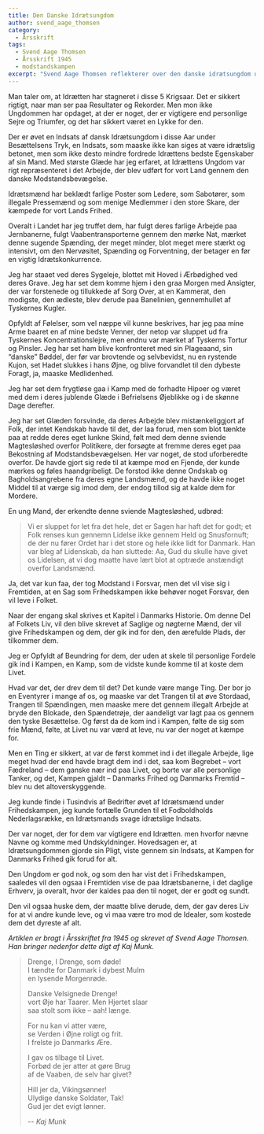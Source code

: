 ```yaml
---
title: Den Danske Idrætsungdom
author: svend_aage_thomsen
category:
  - Årsskrift
tags:
  - Svend Aage Thomsen
  - Årsskrift 1945
  - modstandskampen
excerpt: "Svend Aage Thomsen reflekterer over den danske idrætsungdom under krigen."
---
```


Man taler om, at Idrætten har stagneret i disse 5 Krigsaar. Det er sikkert rigtigt, naar man ser paa Resultater og Rekorder. Men mon ikke Ungdommen har opdaget, at der er noget, der er vigtigere end personlige Sejre og Triumfer, og det har sikkert været en Lykke for den.

Der er øvet en Indsats af dansk Idrætsungdom i disse Aar under Besættelsens Tryk, en Indsats, som maaske ikke kan siges at være idrætslig betonet, men som ikke desto mindre fordrede Idrættens bedste Egenskaber af sin Mand. Med største Glæde har jeg erfaret, at Idrættens Ungdom var rigt repræsenteret i det Arbejde, der blev udført for vort Land gennem den danske Modstandsbevægelse.

Idrætsmænd har beklædt farlige Poster som Ledere, som Sabotører, som illegale Pressemænd og som menige Medlemmer i den store Skare, der kæmpede for vort Lands Frihed.

Overalt i Landet har jeg truffet dem, har fulgt deres farlige Arbejde paa Jernbanerne, fulgt Vaabentransporterne gennem den mørke Nat, mærket denne sugende Spænding, der meget minder, blot meget mere stærkt og intensivt, om den Nervøsitet, Spænding og Forventning, der betager en før en vigtig Idrætskonkurrence.

Jeg har staaet ved deres Sygeleje, blottet mit Hoved i Ærbødighed ved deres Grave. Jeg har set dem komme hjem i den graa Morgen med Ansigter, der var forstenede og tillukkede af Sorg Over, at en Kammerat, den modigste, den ædleste, blev derude paa Banelinien, gennemhullet af Tyskernes Kugler.

Opfyldt af Følelser, som vel næppe vil kunne beskrives, har jeg paa mine Arme baaret en af mine bedste Venner, der netop var sluppet ud fra Tyskernes Koncentrationslejre, men endnu var mærket af Tyskerns Tortur og Pinsler. Jeg har set ham blive konfronteret med sin Plageaand, sin “danske” Bøddel, der før var brovtende og selvbevidst, nu en rystende Kujon, set Hadet slukkes i hans Øjne, og blive forvandlet til den dybeste Foragt, ја, maaske Medlidenhed.

Jeg har set dem frygtløse gaa i Kamp med de forhadte Hipoer og været med dem i deres jublende Glæde i Befrielsens Øjeblikke og i de skønne Dage derefter.

Jeg har set Glæden forsvinde, da deres Arbejde blev mistænkeliggjort af Folk, der intet Kendskab havde til det, der laa forud, men som blot tænkte paa at redde deres eget lunkne Skind, følt med dem denne sviende Magtesløshed overfor Politikere, der forsøgte at fremme deres eget paa Bekostning af Modstandsbevægelsen. Her var noget, de stod uforberedte overfor. De havde gjort sig rede til at kæmpe mod en Fjende, der kunde mærkes og føles haandgribeligt. De forstod ikke denne Ondskab og Bagholdsangrebene fra deres egne Landsmænd, og de havde ikke noget Middel til at værge sig imod dem, der endog tillod sig at kalde dem for Mordere.

En ung Mand, der erkendte denne sviende Magtesløshed, udbrød:

> Vi er sluppet for let fra det hele, det er Sagen har haft det for godt; et Folk renses kun gennemn Lidelse ikke gennem Held og Snusfornuft; de der nu fører Ordet har i det store og hele ikke lidt for Danmark. Han var bleg af Lidenskab, da han sluttede: Aa, Gud du skulle have givet os Lidelsen, at vi dog maatte have lært blot at optræde anstændigt overfor Landsmænd.

Ja, det var kun faa, der tog Modstand i Forsvar, men det vil vise sig i Fremtiden, at en Sag som Frihedskampen ikke behøver noget Forsvar, den vil leve i Folket.

Naar der engang skal skrives et Kapitel i Danmarks Historie. Om denne Del af Folkets Liv, vil den blive skrevet af Saglige og nøgterne Mænd, der vil give Frihedskampen og dem, der gik ind for den, den ærefulde Plads, der tilkommer dem.

Jeg er Opfyldt af Beundring for dem, der uden at skele til personlige Fordele gik ind i Kampen, en Kamp, som de vidste kunde komme til at koste dem Livet.

Hvad var det, der drev dem til det? Det kunde være mange Ting. Der bor jo en Eventyrer i mange af os, og maaske var det Trangen til at øve Stordaad, Trangen til Spændingen, men maaske mere det gennem illegalt Arbejde at bryde den Blokade, den Spændetrøje, der aandeligt var lagt paa os gennem den tyske Besættelse. Og først da de kom ind i Kampen, følte de sig som frie Mænd, følte, at Livet nu var værd at leve, nu var der noget at kæmpe for.

Men en Ting er sikkert, at var de først kommet ind i det illegale Arbejde, lige meget hvad der end havde bragt dem ind i det, saa kom Begrebet – vort Fædreland – dem ganske nær ind paa Livet, og borte var alle personlige Tanker, og det, Kampen gjaldt – Danmarks Frihed og Danmarks Fremtid – blev nu det altoverskyggende.

Jeg kunde finde i Tusindvis af Bedrifter øvet af Idrætsmænd under Frihedskampen, jeg kunde fortælle Grunden til et Fodboldholds Nederlagsrække, en Idrætsmands svage idrætslige Indsats.

Der var noget, der for dem var vigtigere end Idrætten. men hvorfor nævne Navne og komme med Undskyldninger. Hovedsagen er, at Idrætsungdommen gjorde sin Pligt, viste gennem sin Indsats, at Kampen for Danmarks Frihed gik forud for alt.

Den Ungdom er god nok, og som den har vist det i Frihedskampen, saaledes vil den ogsaa i Fremtiden vise de paa Idrætsbanerne, i det daglige Erhverv, ja overalt, hvor der kaldes paa den til noget, der er godt og sundt.

Den vil ogsaa huske dem, der maatte blive derude, dem, der gav deres Liv for at vi andre kunde leve, og vi maa være tro mod de Idealer, som kostede dem det dyreste af alt.

_Artiklen er bragt i Årsskriftet fra 1945 og skrevet af Svend Aage Thomsen. Han bringer nedenfor dette digt af Kaj Munk._

> Drenge, I Drenge, som døde!  
> I tændte for Danmark i dybest Mulm  
> en lysende Morgenrøde.
>
> Danske Velsignede Drenge!  
> vort Øje har Taarer. Men Hjertet slaar  
> saa stolt som ikke – aah! længe.
>
> For nu kan vi atter være,  
> se Verden i Øjne roligt og frit.  
> I frelste jo Danmarks Ære.
>
> I gav os tilbage til Livet.  
> Forbød de jer atter at gøre Brug  
> af de Vaaben, de selv har givet?
>
> Hill jer da, Vikingsønner!  
> Ulydige danske Soldater, Tak!  
> Gud jer det evigt lønner.
>
> -- <cite>Kaj Munk</cite>
